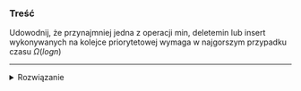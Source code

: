 ### Treść
Udowodnij, że przynajmniej jedna z operacji min, deletemin lub insert wykonywanych na kolejce priorytetowej wymaga w najgorszym przypadku czasu $\Omega(log n)$

------
<details><summary>Rozwiązanie</summary>
<p>
